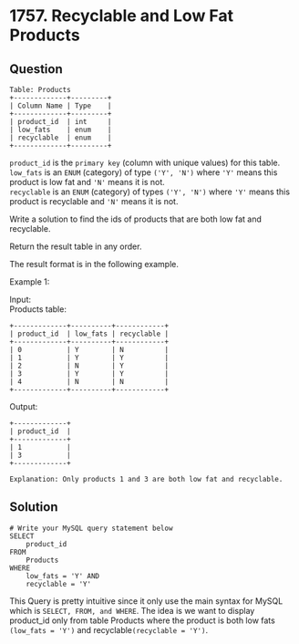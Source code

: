 # 1757. Recyclable and Low Fat Products

## Question

```
Table: Products
+-------------+---------+
| Column Name | Type    |
+-------------+---------+
| product_id  | int     |
| low_fats    | enum    |
| recyclable  | enum    |
+-------------+---------+
```
`product_id` is the `primary key` (column with unique values) for this table.\
`low_fats` is an `ENUM` (category) of type `('Y', 'N')` where `'Y'` means this product is low fat and `'N'` means it is not.\
`recyclable` is an `ENUM` (category) of types `('Y', 'N')` where `'Y'` means this product is recyclable and `'N'` means it is not.
 

Write a solution to find the ids of products that are both low fat and recyclable.

Return the result table in any order.

The result format is in the following example.

 

Example 1:

Input:\
Products table:
```
+-------------+----------+------------+
| product_id  | low_fats | recyclable |
+-------------+----------+------------+
| 0           | Y        | N          |
| 1           | Y        | Y          |
| 2           | N        | Y          |
| 3           | Y        | Y          |
| 4           | N        | N          |
+-------------+----------+------------+
```
Output:
```
+-------------+
| product_id  |
+-------------+
| 1           |
| 3           |
+-------------+
```
`Explanation: Only products 1 and 3 are both low fat and recyclable.`

## Solution
```
# Write your MySQL query statement below
SELECT
    product_id
FROM
    Products
WHERE
    low_fats = 'Y' AND
    recyclable = 'Y'
```

This Query is pretty intuitive since it only use the main syntax for MySQL which is `SELECT, FROM, and WHERE`. The idea is we want to display product_id only from table Products where the product is both low fats `(low_fats = 'Y')` and recyclable`(recyclable = 'Y')`.